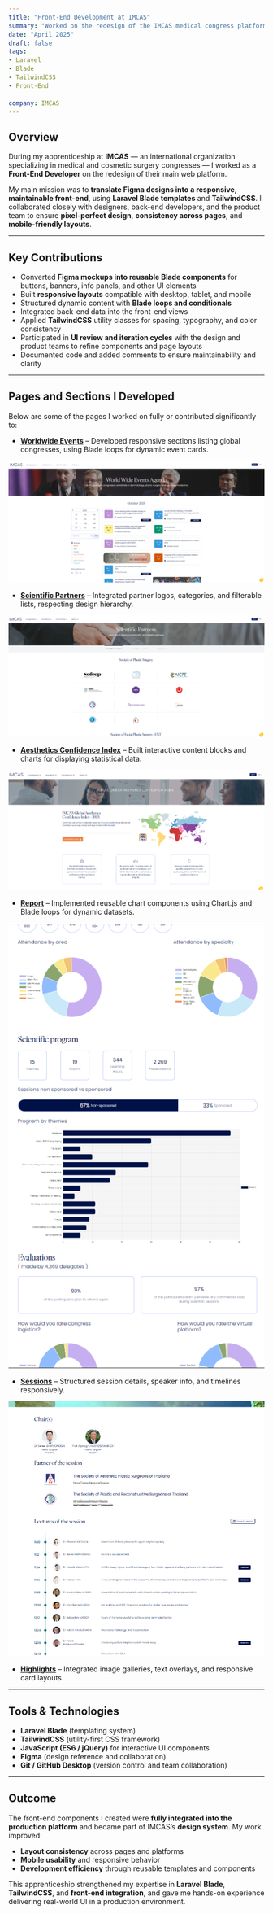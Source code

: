 ```yaml
---
title: "Front-End Development at IMCAS"
summary: "Worked on the redesign of the IMCAS medical congress platform using Laravel Blade and TailwindCSS."
date: "April 2025"
draft: false
tags:
- Laravel
- Blade
- TailwindCSS
- Front-End

company: IMCAS
---
```


## Overview

During my apprenticeship at **IMCAS** — an international organization specializing in medical and cosmetic surgery congresses — I worked as a **Front-End Developer** on the redesign of their main web platform.

My main mission was to **translate Figma designs into a responsive, maintainable front-end**, using **Laravel Blade templates** and **TailwindCSS**. I collaborated closely with designers, back-end developers, and the product team to ensure **pixel-perfect design**, **consistency across pages**, and **mobile-friendly layouts**.

---

## Key Contributions

- Converted **Figma mockups into reusable Blade components** for buttons, banners, info panels, and other UI elements
- Built **responsive layouts** compatible with desktop, tablet, and mobile
- Structured dynamic content with **Blade loops and conditionals**
- Integrated back-end data into the front-end views
- Applied **TailwindCSS** utility classes for spacing, typography, and color consistency
- Participated in **UI review and iteration cycles** with the design and product teams to refine components and page layouts
- Documented code and added comments to ensure maintainability and clarity

---

## Pages and Sections I Developed

Below are some of the pages I worked on fully or contributed significantly to:

- **<a href="https://www.imcas.com/en/worldwide-events" target="_blank" rel="noopener noreferrer">Worldwide Events</a>** – Developed responsive sections listing global congresses, using Blade loops for dynamic event cards.

<img src="https://raw.githubusercontent.com/SMaitriya/Portfolio/main/public/images/imcas/events.png" /> 

- **<a href="https://www.imcas.com/en/scientific-partners" target="_blank" rel="noopener noreferrer">Scientific Partners</a>** – Integrated partner logos, categories, and filterable lists, respecting design hierarchy.

<img src="https://raw.githubusercontent.com/SMaitriya/Portfolio/main/public/images/imcas/partners.png" /> 

- **<a href="https://www.imcas.com/en/aesthetic-confidence-index" target="_blank" rel="noopener noreferrer">Aesthetics Confidence Index</a>** – Built interactive content blocks and charts for displaying statistical data.

<img src="https://raw.githubusercontent.com/SMaitriya/Portfolio/main/public/images/imcas/confidence.png" /> 

- **<a href="https://www.imcas.com/en/imcas-world-congress-2026/report" target="_blank" rel="noopener noreferrer">Report</a>** – Implemented reusable chart components using Chart.js and Blade loops for dynamic datasets.

<img src="https://raw.githubusercontent.com/SMaitriya/Portfolio/main/public/images/imcas/report.png" /> 

- **<a href="https://www.imcas.com/en/imcas-asia-2025/program/session/56073" target="_blank" rel="noopener noreferrer">Sessions</a>** – Structured session details, speaker info, and timelines responsively.

<img src="https://raw.githubusercontent.com/SMaitriya/Portfolio/main/public/images/imcas/session.png" /> 

- **<a href="https://www.imcas.com/en/imcas-asia-2025/scientific-events/118" target="_blank" rel="noopener noreferrer">Highlights</a>** – Integrated image galleries, text overlays, and responsive card layouts.


---

## Tools & Technologies

- **Laravel Blade** (templating system)  
- **TailwindCSS** (utility-first CSS framework)  
- **JavaScript (ES6 / jQuery)** for interactive UI components  
- **Figma** (design reference and collaboration)  
- **Git / GitHub Desktop** (version control and team collaboration)  

---

## Outcome

The front-end components I created were **fully integrated into the production platform** and became part of IMCAS’s **design system**. My work improved:

- **Layout consistency** across pages and platforms  
- **Mobile usability** and responsive behavior  
- **Development efficiency** through reusable templates and components  

This apprenticeship strengthened my expertise in **Laravel Blade**, **TailwindCSS**, and **front-end integration**, and gave me hands-on experience delivering real-world UI in a production environment.
